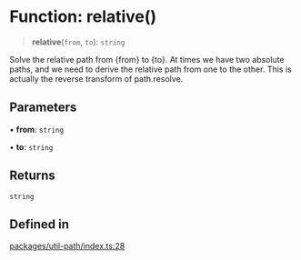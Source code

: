 # Function: relative()

> **relative**(`from`, `to`): `string`

Solve the relative path from {from} to {to}.
At times we have two absolute paths, and we need to derive the relative path from one to the other. This is actually the reverse transform of path.resolve.

## Parameters

• **from**: `string`

• **to**: `string`

## Returns

`string`

## Defined in

[packages/util-path/index.ts:28](https://github.com/andreisergiu98/baeta/blob/4c16a2c8fa14b6d48e42b6a2c2893542bd64b987/packages/util-path/index.ts#L28)
